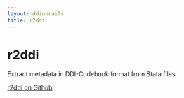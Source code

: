 ```yaml
---
layout: ddionrails
title: r2ddi
---
```


r2ddi
=====

Extract metadata in DDI-Codebook format from Stata files.

[r2ddi on Github](https://github.com/mhebing/r2ddi)
